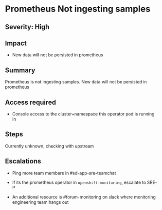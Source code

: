 # Prometheus Not ingesting samples

## Severity: High

## Impact

- New data will not be persisted in prometheus

## Summary

Prometheus is not ingesting samples. New data will not be persisted in prometheus

## Access required

- Console access to the cluster+namespace this operator pod is running in

## Steps

Currently unknown, checking with upstream

## Escalations

- Ping more team members in #sd-app-sre-teamchat
- If its the prometheus operator in `openshift-monitoring`, escalate to SRE-P

- An additional resource is #forum-monitoring on slack where monitoring engineering team hangs out
